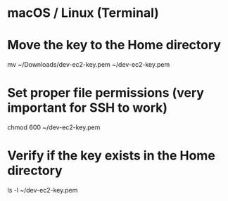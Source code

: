 # macOS / Linux (Terminal)

# Move the key to the Home directory
mv ~/Downloads/dev-ec2-key.pem ~/dev-ec2-key.pem

# Set proper file permissions (very important for SSH to work)
chmod 600 ~/dev-ec2-key.pem

# Verify if the key exists in the Home directory
ls -l ~/dev-ec2-key.pem